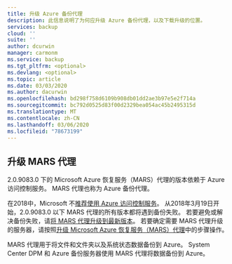 ```yaml
---
title: 升级 Azure 备份代理
description: 此信息说明了为何应升级 Azure 备份代理，以及下载升级的位置。
services: backup
cloud: ''
suite: ''
author: dcurwin
manager: carmonm
ms.service: backup
ms.tgt_pltfrm: <optional>
ms.devlang: <optional>
ms.topic: article
ms.date: 03/03/2020
ms.author: dacurwin
ms.openlocfilehash: bd298f758d6109b908db01dd2ae3b97e5e2f714a
ms.sourcegitcommit: bc792d0525d83f00d2329bea054ac45b2495315d
ms.translationtype: MT
ms.contentlocale: zh-CN
ms.lasthandoff: 03/06/2020
ms.locfileid: "78673199"
---
```

## <a name="upgrade-the-mars-agent"></a>升级 MARS 代理

2\.0.9083.0 下的 Microsoft Azure 恢复服务（MARS）代理的版本依赖于 Azure 访问控制服务。 MARS 代理也称为 Azure 备份代理。

在2018中，Microsoft 不[推荐使用 Azure 访问控制服务](../articles/active-directory/azuread-dev/active-directory-acs-migration.md)。 从2018年3月19日开始，2.0.9083.0 以下 MARS 代理的所有版本都将遇到备份失败。 若要避免或解决备份失败，请[将 MARS 代理升级到最新版本](https://support.microsoft.com/help/4538314/update-for-azure-backup-for-microsoft-azure-recovery-services-agent)。 若要确定需要 MARS 代理升级的服务器，请按照[升级 Microsoft Azure 恢复服务（MARS）代理](../articles/backup/upgrade-mars-agent.md)中的步骤操作。

MARS 代理用于将文件和文件夹以及系统状态数据备份到 Azure。 System Center DPM 和 Azure 备份服务器使用 MARS 代理将数据备份到 Azure。
